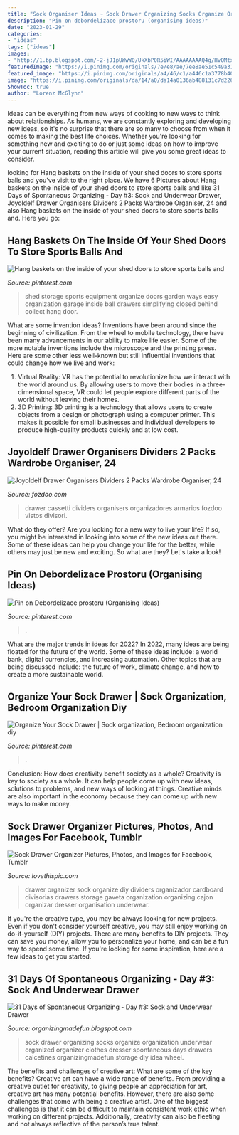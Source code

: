 ```yaml
---
title: "Sock Organiser Ideas ~ Sock Drawer Organizing Socks Organize Organization Underwear Organized Organizer Clothes Dresser Spontaneous Days Drawers Calcetines Organizingmadefun Storage Diy Idea Wheel"
description: "Pin on debordelizace prostoru (organising ideas)"
date: "2023-01-29"
categories:
- "ideas"
tags: ["ideas"]
images:
- "http://1.bp.blogspot.com/-2-jJ1pUWwW0/UkXbP0R5iWI/AAAAAAAAQ4g/HvOMtxbSNFs/s640/sock+organizing+upright.jpg"
featuredImage: "https://i.pinimg.com/originals/7e/e8/ae/7ee8ae51c549a31bccdf0a1d4fa34054.jpg"
featured_image: "https://i.pinimg.com/originals/a4/46/c1/a446c1a3778b40401fb6754a9fdf2f5f.png"
image: "https://i.pinimg.com/originals/da/14/a0/da14a0136ab488131c7d226f867624e0.jpg"
ShowToc: true
author: "Lorenz McGlynn"
---
```



Ideas can be everything from new ways of cooking to new ways to think about relationships. As humans, we are constantly exploring and developing new ideas, so it's no surprise that there are so many to choose from when it comes to making the best life choices. Whether you're looking for something new and exciting to do or just some ideas on how to improve your current situation, reading this article will give you some great ideas to consider.

	

		
looking for Hang baskets on the inside of your shed doors to store sports balls and you've visit to the right place. We have 6 Pictures about Hang baskets on the inside of your shed doors to store sports balls and like 31 Days of Spontaneous Organizing - Day #3: Sock and Underwear Drawer, Joyoldelf Drawer Organisers Dividers 2 Packs Wardrobe Organiser, 24 and also Hang baskets on the inside of your shed doors to store sports balls and. Here you go:
		
    
## Hang Baskets On The Inside Of Your Shed Doors To Store Sports Balls And

<img loading=lazy src="https://i.pinimg.com/originals/7e/e8/ae/7ee8ae51c549a31bccdf0a1d4fa34054.jpg" onerror="this.onerror=null;this.src='https://tse2.mm.bing.net/th?id=OIP.Iy13Ny2ivaFw4Jh-PyHR8QAAAA&amp;pid=15.1';" alt="Hang baskets on the inside of your shed doors to store sports balls and">

_Source: pinterest.com_

>shed storage sports equipment organize doors garden ways easy organization garage inside ball drawers simplifying closed behind collect hang door. 

	

What are some invention ideas?
Inventions have been around since the beginning of civilization. From the wheel to mobile technology, there have been many advancements in our ability to make life easier. Some of the more notable inventions include the microscope and the printing press. Here are some other less well-known but still influential inventions that could change how we live and work:
1) Virtual Reality: VR has the potential to revolutionize how we interact with the world around us. By allowing users to move their bodies in a three-dimensional space, VR could let people explore different parts of the world without leaving their homes.
2) 3D Printing: 3D printing is a technology that allows users to create objects from a design or photograph using a computer printer. This makes it possible for small businesses and individual developers to produce high-quality products quickly and at low cost.

    
## Joyoldelf Drawer Organisers Dividers 2 Packs Wardrobe Organiser, 24

<img loading=lazy src="https://media.fozdoo.com/2020/11/71jFKgnA2BBL._AC_SL1500_.jpg" onerror="this.onerror=null;this.src='https://tse1.mm.bing.net/th?id=OIP.pqKUkkazS-wBpyc3kiDcmQHaHa&amp;pid=15.1';" alt="Joyoldelf Drawer Organisers Dividers 2 Packs Wardrobe Organiser, 24">

_Source: fozdoo.com_

>drawer cassetti dividers organisers organizadores armarios fozdoo vistos divisori. 

	

What do they offer?
Are you looking for a new way to live your life? If so, you might be interested in looking into some of the new ideas out there. Some of these ideas can help you change your life for the better, while others may just be new and exciting. So what are they? Let's take a look!

    
## Pin On Debordelizace Prostoru (Organising Ideas)

<img loading=lazy src="https://i.pinimg.com/originals/a4/46/c1/a446c1a3778b40401fb6754a9fdf2f5f.png" onerror="this.onerror=null;this.src='https://tse3.mm.bing.net/th?id=OIP.f-rS-Jokvy5HNc_Bw6XODwHaGm&amp;pid=15.1';" alt="Pin on Debordelizace prostoru (Organising Ideas)">

_Source: pinterest.com_

>. 

	

What are the major trends in ideas for 2022?
In 2022, many ideas are being floated for the future of the world. Some of these ideas include: a world bank, digital currencies, and increasing automation. Other topics that are being discussed include: the future of work, climate change, and how to create a more sustainable world.

    
## Organize Your Sock Drawer | Sock Organization, Bedroom Organization Diy

<img loading=lazy src="https://i.pinimg.com/originals/da/14/a0/da14a0136ab488131c7d226f867624e0.jpg" onerror="this.onerror=null;this.src='https://tse3.mm.bing.net/th?id=OIP.BVmUsQo5bLNg2WNN3oyGRQHaHp&amp;pid=15.1';" alt="Organize Your Sock Drawer | Sock organization, Bedroom organization diy">

_Source: pinterest.com_

>. 

	

Conclusion: How does creativity benefit society as a whole?
Creativity is key to society as a whole. It can help people come up with new ideas, solutions to problems, and new ways of looking at things. Creative minds are also important in the economy because they can come up with new ways to make money.

    
## Sock Drawer Organizer Pictures, Photos, And Images For Facebook, Tumblr

<img loading=lazy src="http://www.lovethispic.com/uploaded_images/199267-Sock-Drawer-Organizer.jpg" onerror="this.onerror=null;this.src='https://tse3.mm.bing.net/th?id=OIP.JlG95ph4YPVjojpC2hE6TwHaKq&amp;pid=15.1';" alt="Sock Drawer Organizer Pictures, Photos, and Images for Facebook, Tumblr">

_Source: lovethispic.com_

>drawer organizer sock organize diy dividers organizador cardboard divisorias drawers storage gaveta organization organizing cajon organizar dresser organisation underwear. 

	

If you're the creative type, you may be always looking for new projects. Even if you don't consider yourself creative, you may still enjoy working on do-it-yourself (DIY) projects. There are many benefits to DIY projects. They can save you money, allow you to personalize your home, and can be a fun way to spend some time. If you're looking for some inspiration, here are a few ideas to get you started.

    
## 31 Days Of Spontaneous Organizing - Day #3: Sock And Underwear Drawer

<img loading=lazy src="http://1.bp.blogspot.com/-2-jJ1pUWwW0/UkXbP0R5iWI/AAAAAAAAQ4g/HvOMtxbSNFs/s640/sock+organizing+upright.jpg" onerror="this.onerror=null;this.src='https://tse4.mm.bing.net/th?id=OIP.u1sd7_MxWvC4XS5K2bH3pwAAAA&amp;pid=15.1';" alt="31 Days of Spontaneous Organizing - Day #3: Sock and Underwear Drawer">

_Source: organizingmadefun.blogspot.com_

>sock drawer organizing socks organize organization underwear organized organizer clothes dresser spontaneous days drawers calcetines organizingmadefun storage diy idea wheel. 

	

The benefits and challenges of creative art: What are some of the key benefits?
Creative art can have a wide range of benefits. From providing a creative outlet for creativity, to giving people an appreciation for art, creative art has many potential benefits. However, there are also some challenges that come with being a creative artist. One of the biggest challenges is that it can be difficult to maintain consistent work ethic when working on different projects. Additionally, creativity can also be fleeting and not always reflective of the person’s true talent.

